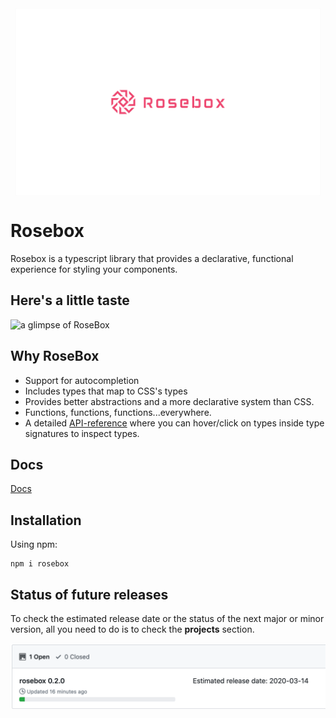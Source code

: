 <img height="300" style="margin-left: auto; margin-right:auto; display: block" alt="portfolio_view" src="./logo.jpg">

# Rosebox

Rosebox is a typescript library that provides a declarative, functional experience for styling your components.

## Here's a little taste

![a glimpse of RoseBox](https://j.gifs.com/WLlLzJ.gif)

## Why RoseBox

- Support for autocompletion
- Includes types that map to CSS's types
- Provides better abstractions and a more declarative system than CSS.
- Functions, functions, functions...everywhere.
- A detailed [API-reference](https://www.rosebox.dev/) where you can hover/click on types inside type signatures to inspect types.

## Docs

[Docs](https://www.rosebox.dev/)

## Installation

Using npm:

```shell
npm i rosebox
```

## Status of future releases

To check the estimated release date or the status of the next major or minor version, all you need to do is to check the **projects** section.

![Screenshot of the repository's project section](./project-section-github.png?raw=true)
